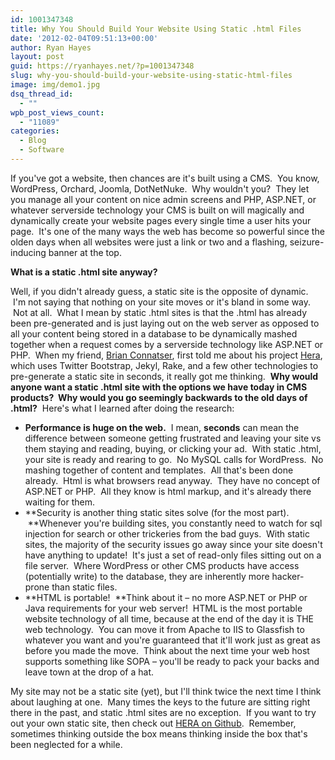 ```yaml
---
id: 1001347348
title: Why You Should Build Your Website Using Static .html Files
date: '2012-02-04T09:51:13+00:00'
author: Ryan Hayes
layout: post
guid: https://ryanhayes.net/?p=1001347348
slug: why-you-should-build-your-website-using-static-html-files
image: img/demo1.jpg
dsq_thread_id:
  - ""
wpb_post_views_count:
  - "11089"
categories:
  - Blog
  - Software
---
```

If you've got a website, then chances are it's built using a CMS.  You know, WordPress, Orchard, Joomla, DotNetNuke.  Why wouldn't you?  They let you manage all your content on nice admin screens and PHP, ASP.NET, or whatever serverside technology your CMS is built on will magically and dynamically create your website pages every single time a user hits your page.  It's one of the many ways the web has become so powerful since the olden days when all websites were just a link or two and a flashing, seizure-inducing banner at the top.

**What is a static .html site anyway?**

Well, if you didn't already guess, a static site is the opposite of dynamic.  I'm not saying that nothing on your site moves or it's bland in some way.  Not at all.  What I mean by static .html sites is that the .html has already been pre-generated and is just laying out on the web server as opposed to all your content being stored in a database to be dynamically mashed together when a request comes by a serverside technology like ASP.NET or PHP.  When my friend, [Brian Connatser](https://twitter.com/#!/connatser), first told me about his project [Hera](https://connatser.github.com/hera/), which uses Twitter Bootstrap, Jekyl, Rake, and a few other technologies to pre-generate a static site in seconds, it really got me thinking.  **Why would anyone want a static .html site with the options we have today in CMS products?  Why would you go seemingly backwards to the old days of .html?**  Here's what I learned after doing the research:<!--more-->

  * **Performance is huge on the web.**  I mean, **seconds** can mean the difference between someone getting frustrated and leaving your site vs them staying and reading, buying, or clicking your ad.  With static .html, your site is ready and rearing to go.  No MySQL calls for WordPress.  No mashing together of content and templates.  All that's been done already.  Html is what browsers read anyway.  They have no concept of ASP.NET or PHP.  All they know is html markup, and it's already there waiting for them.
  * **Security is another thing static sites solve (for the most part).  **Whenever you're building sites, you constantly need to watch for sql injection for search or other trickeries from the bad guys.  With static sites, the majority of the security issues go away since your site doesn't have anything to update!  It's just a set of read-only files sitting out on a file server.  Where WordPress or other CMS products have access (potentially write) to the database, they are inherently more hacker-prone than static files.
  * **HTML is portable!  **Think about it &#8211; no more ASP.NET or PHP or Java requirements for your web server!  HTML is the most portable website technology of all time, because at the end of the day it is THE web technology.  You can move it from Apache to IIS to Glassfish to whatever you want and you're guaranteed that it'll work just as great as before you made the move.  Think about the next time your web host supports something like SOPA &#8211; you'll be ready to pack your backs and leave town at the drop of a hat.

My site may not be a static site (yet), but I'll think twice the next time I think about laughing at one.  Many times the keys to the future are sitting right there in the past, and static .html sites are no exception.  If you want to try out your own static site, then check out [HERA on Github](https://connatser.github.com/hera/).  Remember, sometimes thinking outside the box means thinking inside the box that's been neglected for a while.
